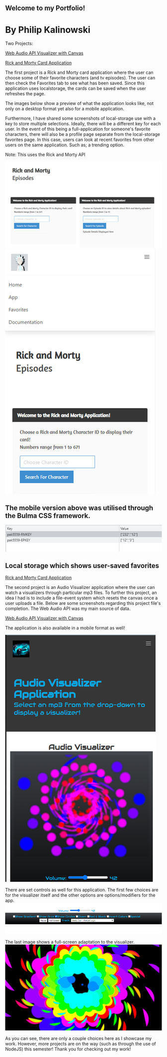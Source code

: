 ## Welcome to my Portfolio!
# By Philip Kalinowski

Two Projects: 

[Web Audio API Visualizer with Canvas](https://people.rit.edu/pak5559/projects/FinalProject/app.html)

[Rick and Morty Card Application](https://people.rit.edu/pak5559/projects/Project2/app.html)

The first project is a Rick and Morty card application where the user can choose some of their favorite characters (and tv episodes). The user can then check the Favorites tab to see what has been saved. Since this application uses localstorage, the cards can be saved when the user refreshes the page.

The images below show a preview of what the application looks like, not only on a desktop format yet also for a mobile application.

Furthermore, I have shared some screenshots of local-storage use with a key to store multiple selections. Ideally, there will be a different key for each user. In the event of this being a full-application for someone's favorite characters, there will also be a profile page separate from the local-storage favorites page. In this case, users can look at recent favorites from other users on the same application. Such as; a trending option.

Note: This uses the Rick and Morty API

![](images/desktopApp.png)
![](images/mobileApp.png)

## The mobile version above was utilised through the Bulma CSS framework.

![](images/localStorage.png)

## Local storage which shows user-saved favorites

[Rick and Morty Card Application](https://people.rit.edu/pak5559/projects/Project2/app.html)



The second project is an Audio Visualizer application where the user can watch a visualizers through particular mp3 files. To further this project, an idea I had is to include a file-event system which resets the canvas once a user uploads a file. Below are some screenshots regarding this project file's completion. The Web Audio API was my main source of data. 

[Web Audio API Visualizer with Canvas](https://people.rit.edu/pak5559/projects/FinalProject/app.html)

The application is also available in a mobile format as well!

![](images/mobileAudioApp.png)

There are set controls as well for this application. The first few choices are for the visualizer itself and the other options are options/modifiers for the app.
![](images/controlsAudio.png)

The last image shows a full-screen adaptation to the visualizer.
![](images/fullScreenAudio.png)


As you can see, there are only a couple choices here as I showcase my work. However, more projects are on the way (such as through the use of NodeJS) this semester!
Thank you for checking out my work!


